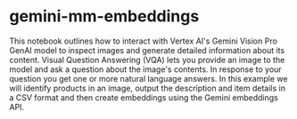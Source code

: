 # gemini-mm-embeddings

This notebook outlines how to interact with Vertex AI's Gemini Vision Pro GenAI model to inspect images and generate detailed information about its content. Visual Question Answering (VQA) lets you provide an image to the model and ask a question about the image's contents. In response to your question you get one or more natural language answers. In this example we will identify products in an image, output the description and item details in a CSV format and then create embeddings using the Gemini embeddings API.
